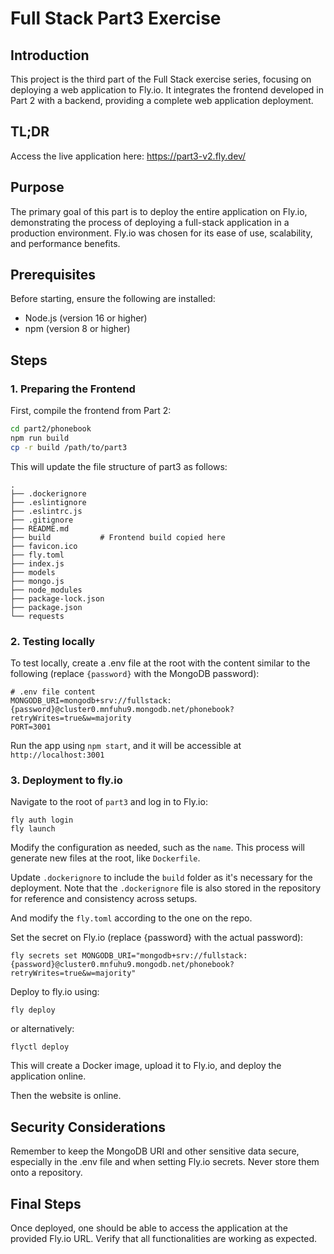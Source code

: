 # Full Stack Part3 Exercise

## Introduction
This project is the third part of the Full Stack exercise series, focusing on deploying a web application to Fly.io. It integrates the frontend developed in Part 2 with a backend, providing a complete web application deployment.

## TL;DR
Access the live application here: https://part3-v2.fly.dev/

## Purpose
The primary goal of this part is to deploy the entire application on Fly.io, demonstrating the process of deploying a full-stack application in a production environment. Fly.io was chosen for its ease of use, scalability, and performance benefits.

## Prerequisites
Before starting, ensure the following are installed:
- Node.js (version 16 or higher)
- npm (version 8 or higher)

## Steps
### 1. Preparing the Frontend
First, compile the frontend from Part 2:
```bash
cd part2/phonebook
npm run build
cp -r build /path/to/part3
```

This will update the file structure of part3 as follows:
```
.
├── .dockerignore
├── .eslintignore
├── .eslintrc.js
├── .gitignore
├── README.md
├── build           # Frontend build copied here
├── favicon.ico
├── fly.toml
├── index.js
├── models
├── mongo.js
├── node_modules
├── package-lock.json
├── package.json
└── requests
```
### 2. Testing locally
To test locally, create a .env file at the root with the content similar to the following (replace `{password}` with the MongoDB password):
```
# .env file content
MONGODB_URI=mongodb+srv://fullstack:{password}@cluster0.mnfuhu9.mongodb.net/phonebook?retryWrites=true&w=majority
PORT=3001
```
Run the app using `npm start`, and it will be accessible at `http://localhost:3001`

### 3. Deployment to fly.io

Navigate to the root of `part3` and log in to Fly.io:
```
fly auth login
fly launch
```

Modify the configuration as needed, such as the `name`. This process will generate new files at the root, like `Dockerfile`.

Update `.dockerignore` to include the `build` folder as it's necessary for the deployment. Note that the `.dockerignore` file is also stored in the repository for reference and consistency across setups.

And modify the `fly.toml` according to the one on the repo.

Set the secret on Fly.io (replace {password} with the actual password):
```
fly secrets set MONGODB_URI="mongodb+srv://fullstack:{password}@cluster0.mnfuhu9.mongodb.net/phonebook?retryWrites=true&w=majority"
```

Deploy to fly.io using:
```
fly deploy
```
or alternatively:
```
flyctl deploy
```

This will create a Docker image, upload it to Fly.io, and deploy the application online.

Then the website is online.

## Security Considerations
Remember to keep the MongoDB URI and other sensitive data secure, especially in the .env file and when setting Fly.io secrets. Never store them onto a repository.

## Final Steps

Once deployed, one should be able to access the application at the provided Fly.io URL. Verify that all functionalities are working as expected.
